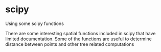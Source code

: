 # scipy
Using some scipy functions

There are some interesting spatial functions included in scipy that have limited documentation. Some of the functions are useful to determine distance between points and other tree related computations

